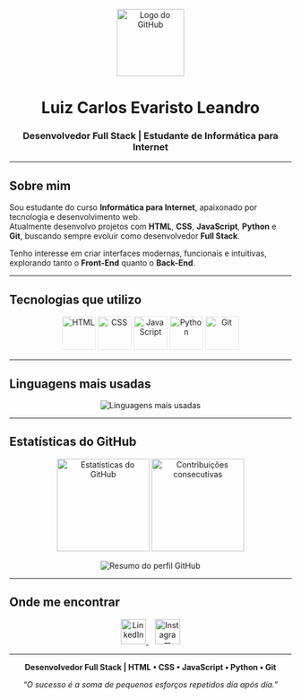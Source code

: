 <!-- Banner principal -->
<p align="center">
  <img src="https://cdn.jsdelivr.net/gh/devicons/devicon/icons/github/github-original-wordmark.svg" width="120" alt="Logo do GitHub"/>
</p>

<h1 align="center">Luiz Carlos Evaristo Leandro</h1>
<h3 align="center">Desenvolvedor Full Stack | Estudante de Informática para Internet</h3>

---

## Sobre mim

Sou estudante do curso **Informática para Internet**, apaixonado por tecnologia e desenvolvimento web.  
Atualmente desenvolvo projetos com **HTML**, **CSS**, **JavaScript**, **Python** e **Git**, buscando sempre evoluir como desenvolvedor **Full Stack**.

Tenho interesse em criar interfaces modernas, funcionais e intuitivas, explorando tanto o **Front-End** quanto o **Back-End**.

---

## Tecnologias que utilizo

<p align="center" style="filter: brightness(1.2);">
  <img src="https://cdn.jsdelivr.net/gh/devicons/devicon/icons/html5/html5-original.svg" width="60" height="60" alt="HTML"/>
  <img src="https://cdn.jsdelivr.net/gh/devicons/devicon/icons/css3/css3-original.svg" width="60" height="60" alt="CSS"/>
  <img src="https://cdn.jsdelivr.net/gh/devicons/devicon/icons/javascript/javascript-original.svg" width="60" height="60" alt="JavaScript"/>
  <img src="https://cdn.jsdelivr.net/gh/devicons/devicon/icons/python/python-original.svg" width="60" height="60" alt="Python"/>
  <img src="https://cdn.jsdelivr.net/gh/devicons/devicon/icons/git/git-original.svg" width="60" height="60" alt="Git"/>
</p>

---

## Linguagens mais usadas

<p align="center">
  <img 
       src="https://github-readme-stats.vercel.app/api/top-langs/?username=LuizCarlos2403&layout=compact&langs_count=6&theme=tokyonight&title_color=79c0ff&text_color=c9d1d9&bg_color=0d1117&hide_border=false&border_radius=15" 
       alt="Linguagens mais usadas"/>
</p>

---

## Estatísticas do GitHub

<p align="center">
  <img 
       src="https://github-readme-stats.vercel.app/api?username=LuizCarlos2403&show_icons=true&theme=tokyonight&title_color=79c0ff&text_color=c9d1d9&icon_color=79c0ff&bg_color=0d1117&hide_border=false&border_radius=15" 
       alt="Estatísticas do GitHub" 
       height="165" 
  />
  <img 
       src="https://github-readme-streak-stats.herokuapp.com?user=LuizCarlos2403&theme=tokyonight&background=0d1117&border=79c0ff&ring=79c0ff&fire=ff9b00&currStreakLabel=ffffff&sideNums=79c0ff&currStreakNum=ff9b00" 
       alt="Contribuições consecutivas" 
       height="165" 
  />
</p>

<p align="center">
  <img 
       src="https://github-profile-summary-cards.vercel.app/api/cards/profile-details?username=LuizCarlos2403&theme=tokyonight" 
       alt="Resumo do perfil GitHub"
  />
</p>

---

## Onde me encontrar

<p align="center">
  <a href="https://www.linkedin.com/in/luiz-carlos-06aa3b335/" target="_blank">
    <img src="https://cdn.jsdelivr.net/gh/devicons/devicon/icons/linkedin/linkedin-original.svg" width="45" alt="LinkedIn"/>
  </a>
  &nbsp;&nbsp;
  <a href="https://www.instagram.com/Luiz_cale" target="_blank">
    <img src="https://cdn.jsdelivr.net/npm/simple-icons@v11/icons/instagram.svg" width="45" height="45" style="fill:#E4405F;" alt="Instagram"/>
  </a>
</p>

---

<p align="center">
  <b>Desenvolvedor Full Stack | HTML • CSS • JavaScript • Python • Git</b>
</p>

<p align="center">
  <i>“O sucesso é a soma de pequenos esforços repetidos dia após dia.”</i>
</p>
